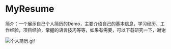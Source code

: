 # MyResume
简介：一个展示自己个人简历的Demo，主要介绍自己的基本信息，学习经历，工作经验，项目经验，掌握的语言技巧等等，如果有需要，可以下载研究一下，谢谢

![个人简历.gif](http://upload-images.jianshu.io/upload_images/1429890-6bbdeda22dd8a893.gif?imageMogr2/auto-orient/strip)
